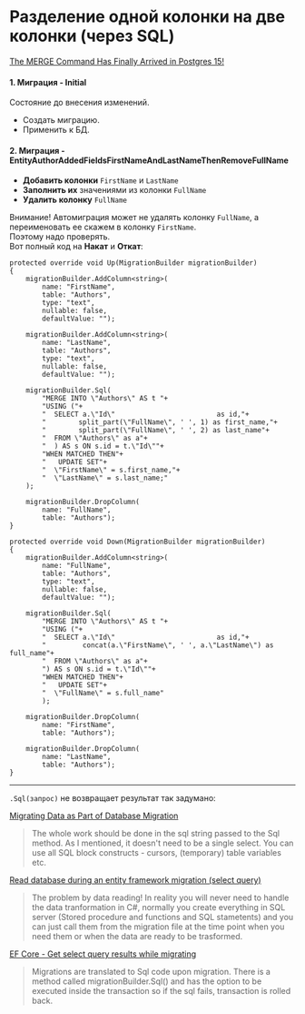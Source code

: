 # Разделение одной колонки на две колонки (через SQL)

[The MERGE Command Has Finally Arrived in Postgres 15!](https://www.enterprisedb.com/blog/merge-command-has-finally-arrived-postgres-15)


#### 1. Миграция - Initial

Состояние до внесения изменений.

- Создать миграцию.
- Применить к БД.

#### 2. Миграция - EntityAuthorAddedFieldsFirstNameAndLastNameThenRemoveFullName

- **Добавить колонки** `FirstName` и `LastName`
- **Заполнить их** значениями из колонки `FullName`
- **Удалить колонку** `FullName`

Внимание! Автомиграция может не удалять колонку `FullName`, а переименовать ее скажем в колонку `FirstName`.  
Поэтому надо проверять.  
Вот полный код на **Накат** и **Откат**:

```shell
protected override void Up(MigrationBuilder migrationBuilder)
{
    migrationBuilder.AddColumn<string>(
        name: "FirstName",
        table: "Authors",
        type: "text",
        nullable: false,
        defaultValue: "");
    
    migrationBuilder.AddColumn<string>(
        name: "LastName",
        table: "Authors",
        type: "text",
        nullable: false,
        defaultValue: "");
    
    migrationBuilder.Sql(
        "MERGE INTO \"Authors\" AS t "+
        "USING ("+
        "  SELECT a.\"Id\"                         as id,"+
        "        split_part(\"FullName\", ' ', 1) as first_name,"+
        "        split_part(\"FullName\", ' ', 2) as last_name"+
        "  FROM \"Authors\" as a"+
        "  ) AS s ON s.id = t.\"Id\""+
        "WHEN MATCHED THEN"+
        "	UPDATE SET"+
        "  \"FirstName\" = s.first_name,"+
        "  \"LastName\" = s.last_name;"
    );
    
    migrationBuilder.DropColumn(
        name: "FullName",
        table: "Authors");
}

protected override void Down(MigrationBuilder migrationBuilder)
{
    migrationBuilder.AddColumn<string>(
        name: "FullName",
        table: "Authors",
        type: "text",
        nullable: false,
        defaultValue: "");

    migrationBuilder.Sql(
        "MERGE INTO \"Authors\" AS t "+
        "USING ("+
        "  SELECT a.\"Id\"                         as id,"+
        "         concat(a.\"FirstName\", ' ', a.\"LastName\") as full_name"+
        "  FROM \"Authors\" as a"+
        ") AS s ON s.id = t.\"Id\""+
        "WHEN MATCHED THEN"+
        "	UPDATE SET"+
        "  \"FullName\" = s.full_name"
        );
    
    migrationBuilder.DropColumn(
        name: "FirstName",
        table: "Authors");

    migrationBuilder.DropColumn(
        name: "LastName",
        table: "Authors");
}
```

---

`.Sql(запрос)` не возвращает результат так задумано:

[Migrating Data as Part of Database Migration](https://stackoverflow.com/questions/54181958/migrating-data-as-part-of-database-migration#comment-95193172)
> The whole work should be done in the sql string passed to the Sql method. As I mentioned, it doesn't need to be a single select. You can use all SQL block constructs - cursors, (temporary) table variables etc.

[Read database during an entity framework migration (select query)](https://stackoverflow.com/questions/38609213/read-database-during-an-entity-framework-migration-select-query#answer-38613538)
> The problem by data reading! In reality you will never need to handle the data tranformation in C#, normally you create everything in SQL server (Stored procedure and functions and SQL stametents) and you can just call them from the migration file at the time point when you need them or when the data are ready to be trasformed.

[EF Core - Get select query results while migrating](https://stackoverflow.com/questions/75234976/ef-core-get-select-query-results-while-migrating#answer-75241145)
> Migrations are translated to Sql code upon migration. There is a method called migrationBuilder.Sql() and has the option to be executed inside the transaction so if the sql fails, transaction is rolled back.
